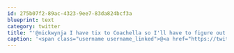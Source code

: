 ```yaml
---
id: 275b07f2-89ac-4323-9ee7-83da824bcf3a
blueprint: text
category: twitter
title: "'@nickwynja I have tix to Coachella so I'll have to figure out how to schedule all of this."
caption: '<span class="username username_linked">@<a href="https://twitter.com/nickwynja" title="Nick Wynja">nickwynja</a></span> I have tix to Coachella so I''ll have to figure out how to schedule all of this.'
---
```

